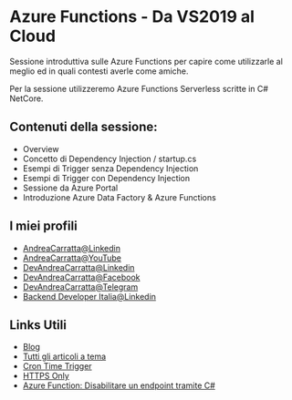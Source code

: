 # Azure Functions - Da VS2019 al Cloud

Sessione introduttiva sulle Azure Functions per capire come utilizzarle al meglio ed in quali contesti averle come amiche. 

Per la sessione utilizzeremo Azure Functions Serverless scritte in C# NetCore.

## Contenuti della sessione:

- Overview	
- Concetto di Dependency Injection / startup.cs
- Esempi di Trigger senza Dependency Injection
- Esempi di Trigger con Dependency Injection
- Sessione da Azure Portal
- Introduzione Azure Data Factory & Azure Functions

## I miei profili

- [AndreaCarratta@Linkedin](http://bit.ly/linkedin-acarratta)
- [AndreaCarratta@YouTube](https://bit.ly/devandreacarratta-youtube)
- [DevAndreaCarratta@Linkedin](http://bit.ly/linkedin-devandreacarratta)
- [DevAndreaCarratta@Facebook](http://bit.ly/devandreacarratta-facebook)
- [DevAndreaCarratta@Telegram](http://bit.ly/telegram-devandreacarratta)
- [Backend Developer Italia@Linkedin](https://bit.ly/linkedin-backend-developer-italia)

## Links Utili

- [Blog](https://blog.devandreacarratta.it/)
- [Tutti gli articoli a tema](https://blog.devandreacarratta.it/tags/azure-function/)
- [Cron Time Trigger](https://blog.devandreacarratta.it/azure-function-timertrigger-cron-value-utc/)
- [HTTPS Only](https://blog.devandreacarratta.it/azure-function-https-only/)
- [Azure Function: Disabilitare un endpoint tramite C#](https://blog.devandreacarratta.it/azure-function-endpoint-disable-attribute/)
